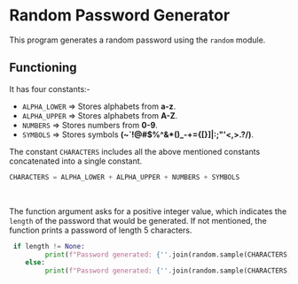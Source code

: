 # Random Password Generator
This program generates a random password using the `random` module.

## Functioning
It has four constants:-
- `ALPHA_LOWER` => Stores alphabets from **a-z**.
- `ALPHA_UPPER` => Stores alphabets from **A-Z**.
- `NUMBERS` => Stores numbers from **0-9**.
- `SYMBOLS` => Stores symbols **(~`!@#$%^&*()_-+={[}]|\:;"'<,>.?/)**.

The constant `CHARACTERS` includes all the above mentioned constants concatenated into a single constant.
```py
CHARACTERS = ALPHA_LOWER + ALPHA_UPPER + NUMBERS + SYMBOLS
```
<br>

The function argument asks for a positive integer value, which indicates the `length` of the password that would be generated.
If not mentioned, the function prints a password of length 5 characters.

```py
 if length != None:
         print(f"Password generated: {''.join(random.sample(CHARACTERS, length))}")      
    else:
         print(f"Password generated: {''.join(random.sample(CHARACTERS, 5))}")
```
